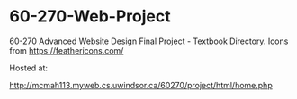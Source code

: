 # 60-270-Web-Project
60-270 Advanced Website Design Final Project - Textbook Directory. Icons from https://feathericons.com/

Hosted at:

http://mcmah113.myweb.cs.uwindsor.ca/60270/project/html/home.php

